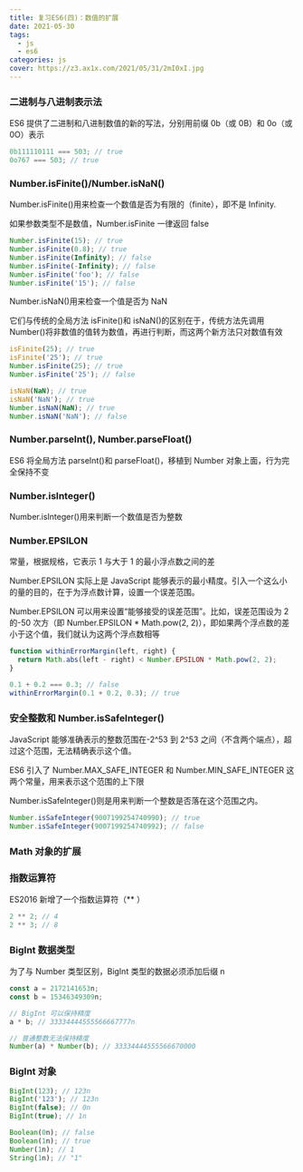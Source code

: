 ```yaml
---
title: 复习ES6(四)：数值的扩展
date: 2021-05-30
tags:
  - js
  - es6
categories: js
cover: https://z3.ax1x.com/2021/05/31/2mI0xI.jpg
---
```


### 二进制与八进制表示法

ES6 提供了二进制和八进制数值的新的写法，分别用前缀 0b（或 0B）和 0o（或 0O）表示

```javascript
0b111110111 === 503; // true
0o767 === 503; // true
```

### Number.isFinite()/Number.isNaN()

Number.isFinite()用来检查一个数值是否为有限的（finite），即不是 Infinity.

如果参数类型不是数值，Number.isFinite 一律返回 false

```javascript
Number.isFinite(15); // true
Number.isFinite(0.8); // true
Number.isFinite(Infinity); // false
Number.isFinite(-Infinity); // false
Number.isFinite('foo'); // false
Number.isFinite('15'); // false
```

Number.isNaN()用来检查一个值是否为 NaN

它们与传统的全局方法 isFinite()和 isNaN()的区别在于，传统方法先调用 Number()将非数值的值转为数值，再进行判断，而这两个新方法只对数值有效

```javascript
isFinite(25); // true
isFinite('25'); // true
Number.isFinite(25); // true
Number.isFinite('25'); // false

isNaN(NaN); // true
isNaN('NaN'); // true
Number.isNaN(NaN); // true
Number.isNaN('NaN'); // false
```

### Number.parseInt(), Number.parseFloat()

ES6 将全局方法 parseInt()和 parseFloat()，移植到 Number 对象上面，行为完全保持不变

### Number.isInteger()

Number.isInteger()用来判断一个数值是否为整数

### Number.EPSILON

常量，根据规格，它表示 1 与大于 1 的最小浮点数之间的差

Number.EPSILON 实际上是 JavaScript 能够表示的最小精度。引入一个这么小的量的目的，在于为浮点数计算，设置一个误差范围。

Number.EPSILON 可以用来设置“能够接受的误差范围”。比如，误差范围设为 2 的-50 次方（即 Number.EPSILON \* Math.pow(2, 2)），即如果两个浮点数的差小于这个值，我们就认为这两个浮点数相等

```javascript
function withinErrorMargin(left, right) {
  return Math.abs(left - right) < Number.EPSILON * Math.pow(2, 2);
}

0.1 + 0.2 === 0.3; // false
withinErrorMargin(0.1 + 0.2, 0.3); // true
```

### 安全整数和 Number.isSafeInteger()

JavaScript 能够准确表示的整数范围在-2^53 到 2^53 之间（不含两个端点），超过这个范围，无法精确表示这个值。

ES6 引入了 Number.MAX_SAFE_INTEGER 和 Number.MIN_SAFE_INTEGER 这两个常量，用来表示这个范围的上下限

Number.isSafeInteger()则是用来判断一个整数是否落在这个范围之内。

```javascript
Number.isSafeInteger(9007199254740990); // true
Number.isSafeInteger(9007199254740992); // false
```

### Math 对象的扩展

### 指数运算符

ES2016 新增了一个指数运算符（\*\* ）

```javascript
2 ** 2; // 4
2 ** 3; // 8
```

### BigInt 数据类型

为了与 Number 类型区别，BigInt 类型的数据必须添加后缀 n

```javascript
const a = 2172141653n;
const b = 15346349309n;

// BigInt 可以保持精度
a * b; // 33334444555566667777n

// 普通整数无法保持精度
Number(a) * Number(b); // 33334444555566670000
```

### BigInt 对象

```javascript
BigInt(123); // 123n
BigInt('123'); // 123n
BigInt(false); // 0n
BigInt(true); // 1n
```

```javascript
Boolean(0n); // false
Boolean(1n); // true
Number(1n); // 1
String(1n); // "1"
```
